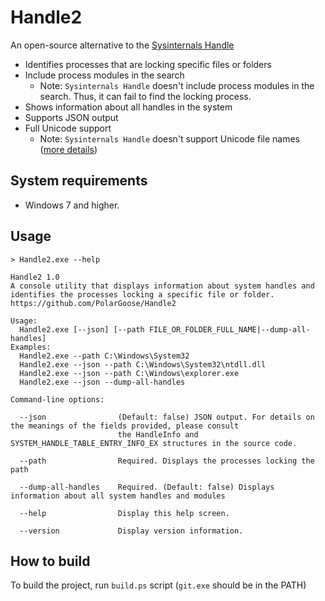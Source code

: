 # Handle2

An open-source alternative to the [Sysinternals Handle](https://learn.microsoft.com/en-us/sysinternals/downloads/handle)<tr>
* Identifies processes that are locking specific files or folders
* Include process modules in the search
  * Note: `Sysinternals Handle` doesn't include process modules in the search. Thus, it can fail to find the locking process.
* Shows information about all handles in the system
* Supports JSON output
* Full Unicode support
  * Note: `Sysinternals Handle` doesn't support Unicode file names ([more details](https://superuser.com/questions/1761951/sysinternals-handle-prints-question-marks-instead-of-non-ascii-symbols))

## System requirements

* Windows 7 and higher.

## Usage

```
> Handle2.exe --help

Handle2 1.0
A console utility that displays information about system handles and identifies the processes locking a specific file or folder.
https://github.com/PolarGoose/Handle2

Usage:
  Handle2.exe [--json] [--path FILE_OR_FOLDER_FULL_NAME|--dump-all-handles]
Examples:
  Handle2.exe --path C:\Windows\System32
  Handle2.exe --json --path C:\Windows\System32\ntdll.dll
  Handle2.exe --json --path C:\Windows\explorer.exe
  Handle2.exe --json --dump-all-handles

Command-line options:

  --json                (Default: false) JSON output. For details on the meanings of the fields provided, please consult
                        the HandleInfo and SYSTEM_HANDLE_TABLE_ENTRY_INFO_EX structures in the source code.

  --path                Required. Displays the processes locking the path

  --dump-all-handles    Required. (Default: false) Displays information about all system handles and modules

  --help                Display this help screen.

  --version             Display version information.
```

## How to build
To build the project, run `build.ps` script (`git.exe` should be in the PATH)
